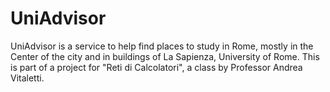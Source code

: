 # UniAdvisor

UniAdvisor is a service to help find places to study in Rome, mostly in the Center of the city and in buildings of La Sapienza, University of Rome.
This is part of a project for "Reti di Calcolatori", a class by Professor Andrea Vitaletti.

